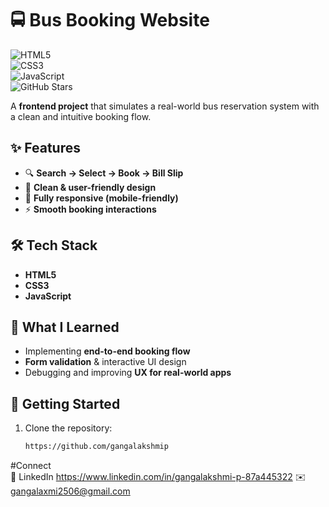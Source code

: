 # 🚍 Bus Booking Website  

![HTML5](https://img.shields.io/badge/HTML5-E34F26?style=for-the-badge&logo=html5&logoColor=white)  
![CSS3](https://img.shields.io/badge/CSS3-1572B6?style=for-the-badge&logo=css3&logoColor=white)  
![JavaScript](https://img.shields.io/badge/JavaScript-F7DF1E?style=for-the-badge&logo=javascript&logoColor=black)  
![GitHub Stars](https://img.shields.io/github/stars/yourusername/bus-booking-website?style=for-the-badge)  

A **frontend project** that simulates a real-world bus reservation system with a clean and intuitive booking flow.  


## ✨ Features  

- 🔍 **Search → Select → Book → Bill Slip**  
- 🎨 **Clean & user-friendly design**  
- 📱 **Fully responsive (mobile-friendly)**  
- ⚡ **Smooth booking interactions**  


## 🛠 Tech Stack  

- **HTML5**  
- **CSS3**  
- **JavaScript**  


## 🎯 What I Learned  

- Implementing **end-to-end booking flow**  
- **Form validation** & interactive UI design  
- Debugging and improving **UX for real-world apps**  


## 🚀 Getting Started  

1. Clone the repository:  
   ```bash
   https://github.com/gangalakshmip

 #Connect  
 🔗 LinkedIn
 https://www.linkedin.com/in/gangalakshmi-p-87a445322
 ✉️gangalaxmi2506@gmail.com
